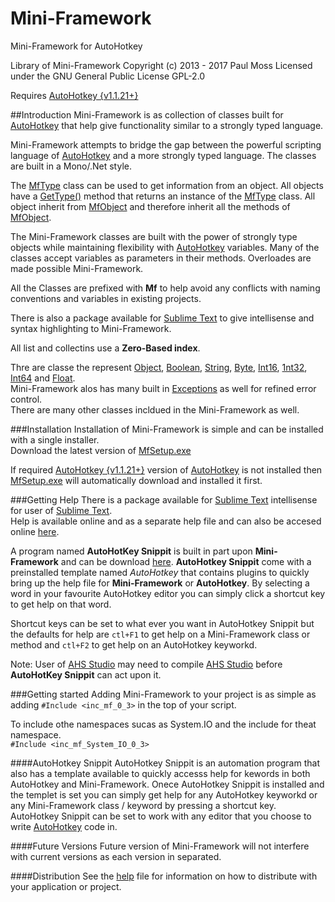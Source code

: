 # Mini-Framework
Mini-Framework for AutoHotkey

Library of Mini-Framework
Copyright (c) 2013 - 2017 Paul Moss
Licensed under the GNU General Public License GPL-2.0

Requires [AutoHotkey {v1.1.21+}][1]

##Introduction
Mini-Framework is as collection of classes built for [AutoHotkey][1] that help give functionality similar to a strongly typed language.

Mini-Framework attempts to bridge the gap between the powerful scripting language of [AutoHotkey][1] and a more strongly typed language. The classes are built in a Mono/.Net style.

The [MfType][7] class can be used to get information from an object. All objects have a [GetType()][9] method that returns an instance of the [MfType][7] class. All object inherit from [MfObject][8] and therefore inherit all the methods of [MfObject][8].

The Mini-Framework classes are built with the power of strongly type objects while maintaining flexibility with [AutoHotkey][1] variables. Many of the classes accept variables as parameters in their methods. Overloades are made possible Mini-Framework.

All the Classes are prefixed with **Mf** to help avoid any conflicts with naming conventions and variables in existing projects.

There is also a package available for [Sublime Text][2] to give intellisense and syntax highlighting to Mini-Framework.

All list and collectins use a **Zero-Based index**.

Thre are classe the represent [Object][8], [Boolean][10], [String][11], [Byte][12], [Int16][13], [1nt32][14], [Int64][15] and [Float][16].  
Mini-Framework alos has many built in [Exceptions][17] as well for refined error control.  
There are many other classes incldued in the Mini-Framework as well.

###Installation
Installation of Mini-Framework is simple and can be installed with a single installer.  
Download the latest version of [MfSetup.exe][4]

If required [AutoHotkey {v1.1.21+}][1] version of [AutoHotkey][1] is not installed then  [MfSetup.exe][4] will automatically download and installed it first.

###Getting Help
There is a package available for [Sublime Text][2] intellisense for user of [Sublime Text][2].  
Help is available online and as a separate help file and can also be accesed online [here][3].

A program named **AutoHotKey Snippit** is built in part upon **Mini-Framework** and can be download [here][5]. **AutoHotkey Snippit** come with a preinstalled template named *AutoHotkey* that contains plugins to quickly bring up the help file for **Mini-Framework** or **AutoHotkey**. By selecting a word in your favourite AutoHotkey editor you can simply click a shortcut key to get help on that word.

Shortcut keys can be set to what ever you want in AutoHotkey Snippit but the defaults for help are `ctl+F1` to get help on a Mini-Framework class or method and `ctl+F2` to get help on an AutoHotkey keyworkd.

Note: User of [AHS Studio][5] may need to compile [AHS Studio][5] before **AutoHotKey Snippit** can act upon it.


###Getting started
Adding Mini-Framework to your project is as simple as adding `#Include <inc_mf_0_3>` in the top of your script.

To include othe namespaces sucas as System.IO and the include for theat namespace.  
`#Include <inc_mf_System_IO_0_3>`

####AutoHotkey Snippit
AutoHotkey Snippit is an automation program that also has a template available to quickly accesss help for kewords in both AutoHotkey and Mini-Framework. Onece AutoHotkey Snippit is installed and the templet is set you can simply get help for any AutoHotkey keyworkd or any Mini-Framework class / keyword by pressing a shortcut key. AutoHotkey Snippit can be set to work with any editor that you choose to write [AutoHotkey][1] code in.

####Future Versions
Future version of Mini-Framework will not interfere with current versions as each version in separated.

####Distribution
See the [help][3] file for information on how to distribute with your application or project.


[1]:https://autohotkey.com
[2]:http://www.sublimetext.com
[3]:https://amourspirit.github.io/Mini-Framework/
[4]:https://github.com/Amourspirit/Mini-Framework/raw/master/Latest/stable/0.3x/MfSetup.exe
[5]:https://github.com/Amourspirit/AutoHotkey-Snippit
[6]:https://github.com/maestrith/AHK-Studio/wiki
[7]:https://amourspirit.github.io/Mini-Framework/index.html?MfType.html
[8]:https://amourspirit.github.io/Mini-Framework/index.html?MfObject.html
[9]:https://amourspirit.github.io/Mini-Framework/index.html?MfObjectGetType.html
[10]:https://amourspirit.github.io/Mini-Framework/index.html?MfBool.html
[11]:https://amourspirit.github.io/Mini-Framework/index.html?MfString.html
[12]:https://amourspirit.github.io/Mini-Framework/index.html?MfByte.html
[13]:https://amourspirit.github.io/Mini-Framework/index.html?MfInt16.html
[14]:https://amourspirit.github.io/Mini-Framework/index.html?MfInteger.html
[15]:https://amourspirit.github.io/Mini-Framework/index.html?MfInt64.html
[16]:https://amourspirit.github.io/Mini-Framework/index.html?MfFloat.html
[17]:https://amourspirit.github.io/Mini-Framework/index.html?Exceptions.html